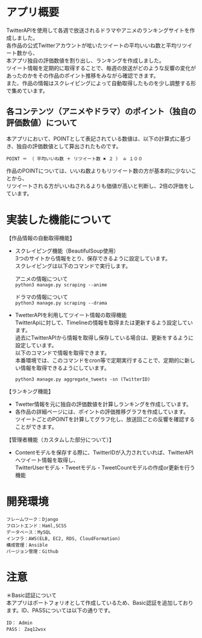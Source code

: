# アプリ概要
TwitterAPIを使用して各週で放送されるドラマやアニメのランキングサイトを作成しました。  
各作品の公式Twitterアカウントが呟いたツイートの平均いいね数と平均リツイート数から、  
本アプリ独自の評価数値を割り出し、ランキングを作成しました。  
ツイート情報を定期的に取得することで、毎週の放送がどのような反響の変化があったのかをその作品のポイント推移をみながら確認できます。  
また、作品の情報はスクレイピングによって自動取得したものを少し調整する形で集めています。


## 各コンテンツ（アニメやドラマ）のポイント（独自の評価数値）について
本アプリにおいて、POINTとして表記されている数値は、以下の計算式に基づき、独自の評価数値として算出されたものです。

`POINT ＝ （ 平均いいね数 ＋ リツイート数 ✖️ ２ ） ➗ １００`

作品のPOINTについては、いいね数よりもリツイート数の方が基本的に少ないことから、  
リツイートされる方がいいねされるよりも価値が高いと判断し、2倍の評価をしています。
  
  
# 実装した機能について
【作品情報の自動取得機能】  

- スクレイピング機能（BeautifulSoup使用）  
3つのサイトから情報をとり、保存できるように設定しています。  
スクレイピングは以下のコマンドで実行します。

   アニメの情報について  
   `python3 manage.py scraping --anime`

   ドラマの情報について  
   `python3 manage.py scraping --drama`

- TwetterAPIを利用してツイート情報の取得機能  
TwitterApiに対して、Timelineの情報を取得または更新するよう設定しています。  
過去にTwitterAPIから情報を取得し保存している場合は、更新をするように設定しています。  
以下のコマンドで情報を取得できます。  
本番環境では、このコマンドをcron等で定期実行することで、定期的に新しい情報を取得できるようにしています。

   `python3 manage.py aggregate_tweets -sn (TwitterID)`

【ランキング機能】
- Twetter情報を元に独自の評価数値を計算しランキングを作成しています。
- 各作品の詳細ページには、ポイントの評価推移グラフを作成しています。  
ツイートごとのPOINTを計算してグラフ化し、放送回ごとの反響を確認することができます。

【管理者機能（カスタムした部分について）】  
- Contentモデルを保存する際に、TwitterIDが入力されていれば、TwitterAPIへツイート情報を取得し、  
TwitterUserモデル・Tweetモデル・TweetCountモデルの作成or更新を行う機能  


# 開発環境
```
フレームワーク：Django
フロントエンド：Haml,SCSS
データベース：MySQL
インフラ：AWS(ELB, EC2, RDS, CloudFormation)
構成管理：Ansible
バージョン管理：Github
```


# 注意
＊Basic認証について  
本アプリはポートフォリオとして作成しているため、Basic認証を追加しております。ID、PASSについては以下の通りです。  
```
ID： Admin  
PASS： Zaq12wsx
```